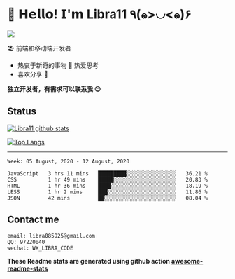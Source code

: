 # 🥳 𝗛𝗲𝗹𝗹𝗼! 𝗜'𝗺 Libra11 ٩(๑>◡<๑)۶

[![](https://img.shields.io/badge/-@Libra11-%23181717?style=flat-square&logo=github)](https://github.com/Libra11)

🏖 前端和移动端开发者

- 热衷于新奇的事物 🤩 热爱思考
- 喜欢分享 🧐

**独立开发者，有需求可以联系我 😊**

## Status

[![Libra11 github stats](https://github-readme-stats.vercel.app/api?username=Libra11&count_private=true&show_icons=true&theme=radical)](https://github.com/Libra11)

[![Top Langs](https://github-readme-stats.vercel.app/api/top-langs/?username=Libra11&theme=radical)](https://github.com/Libra11)

---

<!--START_SECTION:waka-->
```text
Week: 05 August, 2020 - 12 August, 2020

JavaScript   3 hrs 11 mins   █████████░░░░░░░░░░░░░░░░   36.21 % 
CSS          1 hr 49 mins    █████░░░░░░░░░░░░░░░░░░░░   20.83 % 
HTML         1 hr 36 mins    ████░░░░░░░░░░░░░░░░░░░░░   18.19 % 
LESS         1 hr 2 mins     ███░░░░░░░░░░░░░░░░░░░░░░   11.86 % 
JSON         42 mins         ██░░░░░░░░░░░░░░░░░░░░░░░   08.04 %
```
<!--END_SECTION:waka-->

## Contact me

```text
email: libra085925@gmail.com
QQ: 97220040
wechat: WX_LIBRA_CODE
```

**These Readme stats are generated using github action [awesome-readme-stats](https://github.com/anmol098/waka-readme-stats)**
